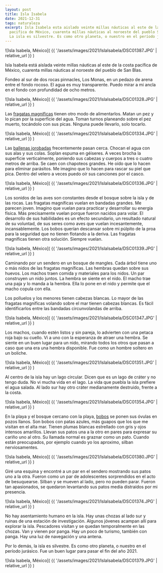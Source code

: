```yaml
---
layout: post
title: Isla Isabela
date: 2021-12-31
tags: naturaleza
excerpt: Isla Isabela esta aislado veinte millas náuticas al este de la costa
  pacifica de México, cuarenta millas náuticas al noroeste del pueblo San Blas.
  La isla es silvestre. Es como otro planeta, o nuestro en el período jurásico.
---
```


![Isla Isabela, México](
  {{ '/assets/images/2021/IslaIsabela/DSC01387.JPG' | relative_url }}
)

Isla Isabela está aislada veinte millas náuticas al este de la costa
pacífica de México, cuarenta millas náuticas al noroeste del pueblo
de San Blas.

Fondeo al sur de dos rocas pinnacles, Los Monas, en un pedazo de arena entre
el fondo rocoso.
El agua es muy transparente. Puedo mirar a mi ancla en el fondo con
profundidad de ocho metros.

![Isla Isabela, México](
  {{ '/assets/images/2021/IslaIsabela/DSC01328.JPG' | relative_url }}
)

Las [fragatas magníficas][fregata] tienen otro modo de alimentarlos. Matan un
pez y lo pican por la superficie del agua. Toman turnos planeando sobre el pez
muerto, tocándolo con sus picas.  Ninguna puede llevarlo, solo tocarlo.

![Isla Isabela, México](
  {{ '/assets/images/2021/IslaIsabela/DSC01334.JPG' | relative_url }}
)

Las [ballenas jorobadas][jorobada] frecentemente pasan cerca.
Chocan el agua con sus alas y sus colas.
Soplan espuma en géiseres. A veces brocha la superficie verticalmente,
poniendo sus cabezas y cuerpos a tres o cuatro metros de arriba.
Se caen con chapoteos grandes. He oído que lo hacen para eliminar
parásitos. Me imagino que lo hacen para rascar su piel que pica.
Dentro del velero a veces puedo oír sus canciones por el casco.

![Isla Isabela, México](
  {{ '/assets/images/2021/IslaIsabela/DSC01336.JPG' | relative_url }}
)

Los sonidos de las aves son constantes desde el bosque sobre la isla y de las
rocas. Las fragatas magníficas vuelan en bandadas grandes.  Me parecen joven.
Imagino que vuelan para practicar y desarrollar su energía física.  Más
precisamente vuelan porque fueron nacidos para volar.  El desarrollo de sus
habilidades es un efecto secundario, un resultado natural de su voluntad, de
sus seres como aves que vuelan incesantemente, incansablemente.  Los bobos
querían descansar sobre mi púlpito de la proa para la seguridad que no tienen
flotando a la deriva. Las fragatas magníficas tienen otra solución.  Siempre
vuelan.

![Isla Isabela, México](
  {{ '/assets/images/2021/IslaIsabela/DSC01339.JPG' | relative_url }}
)

Caminando por un sendero en un bosque de mangles. Cada árbol tiene uno o
más nidos de las fragatas magníficas.
Las hembras quedan sobre sus huevos. Los machos traen
comida y materiales para los nidos.
Un par construyen un nido juntos. La hembra se siente en el nido.
El macho trae una paja y lo manda a la hembra.
Ella lo pone en el nido y permite que el macho copula con ella.

Los polluelos y los menores tienen cabezas blancas.
Lo mayor de las fragatas magníficas volando sobre el mar tienen cabezas blancas.
Es fácil identificarlos entre las bandadas circunvolandas de arriba.

![Isla Isabela, México](
  {{ '/assets/images/2021/IslaIsabela/DSC01347.JPG' | relative_url }}
)

Los machos, cuando estén listos y sin pareja, lo advierten con una petaca
roja bajo su cuello. Vi a uno con la esperanza de atraer una hembra. Se siente
en un buen lugar para un nido, mirando todos los otros que pasan a caso que
una era una hembra disponible. Fue como un hombre soltero en un boliche.

![Isla Isabela, México](
  {{ '/assets/images/2021/IslaIsabela/DSC01351.JPG' | relative_url }}
)

Al centro de la isla hay un lago circular. Dicen que es un lago de cráter y
no tengo duda. No vi mucha vida en el lago. La vida que puebla la isla
prefiere el agua salada. Al lado sur hay otro cráter medianamente destruido,
frente a la costa.

![Isla Isabela, México](
  {{ '/assets/images/2021/IslaIsabela/DSC01354.JPG' | relative_url }}
)

En la playa y el bosque cercano con la playa, [bobos][patiazul] se ponen sus óvulas en
pozos llanos. Son bobos con patas azules, más guapos que los que me visitan
en el alta mar. Tienen plumas blancas estrellado con gris y ojos intensos
amarillos. Llevan sus patos una a la otro en pares para expresar su cariño
uno al otro. Su llamada normal es graznar como un pato. Cuando están
preocupados, por ejemplo cuando yo los aproximo, silban nerviosamentes.

![Isla Isabela, México](
  {{ '/assets/images/2021/IslaIsabela/DSC01380.JPG' | relative_url }}
)

Giré una esquina y encontré a un par en el sendero mostrando sus patos uno
a la otra. Fueron como un par de adolescentes sorprendidos en el acto de
besuquearse. Silban y se mueven al lado, pero no pueden parar. Fueron tan
apasionados, se quedaron levantando sus patos media distraídos por mi
presencia.

![Isla Isabela, México](
  {{ '/assets/images/2021/IslaIsabela/DSC01374.JPG' | relative_url }}
)

No hay asentamiento humano en la isla. Hay unas chozas al lado sur y ruinas de
una estación de investigación.  Algunos jóvenes acampan allí para explorar la
isla.  Pescadores visitan y se quedan temporalmente en las chozas. Van y vienen
por panga. Hay un poco de turismo, también con panga.  Hay una luz de
navegación y una antena.

Por lo demás, la isla es silvestre. Es como otro planeta, o nuestro en el
período jurásico. Fue un buen lugar para pasar el fin del año 2021.

![Isla Isabela, México](
  {{ '/assets/images/2021/IslaIsabela/DSC01379.JPG' | relative_url }}
)

[fregata]: https://es.wikipedia.org/wiki/Fregata_magnificens
  "Fregata magnificens"
[patiazul]: https://es.wikipedia.org/wiki/Sula_nebouxii
  "una especie de ave Suliforme de la familia Sulidae propia del Pacífico americano"
[jorobada]: https://es.wikipedia.org/wiki/Megaptera_novaeangliae
  "ballena jorobada"
